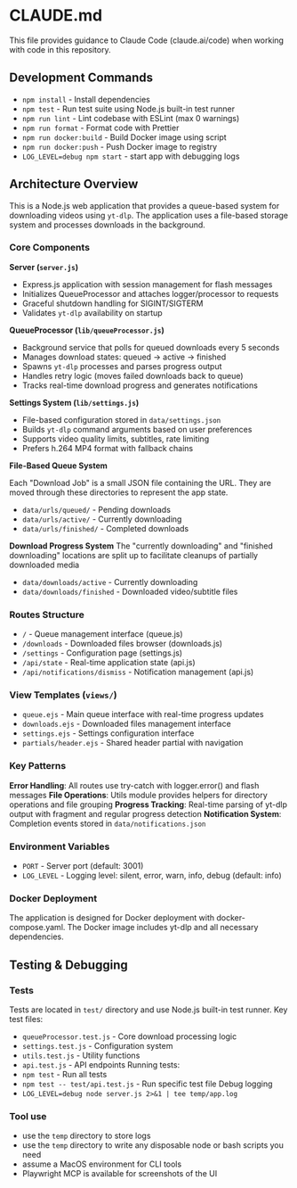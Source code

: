 # CLAUDE.md

This file provides guidance to Claude Code (claude.ai/code) when working with code in this repository.

## Development Commands

- `npm install` - Install dependencies
- `npm test` - Run test suite using Node.js built-in test runner
- `npm run lint` - Lint codebase with ESLint (max 0 warnings)
- `npm run format` - Format code with Prettier
- `npm run docker:build` - Build Docker image using script
- `npm run docker:push` - Push Docker image to registry
- `LOG_LEVEL=debug npm start` - start app with debugging logs

## Architecture Overview

This is a Node.js web application that provides a queue-based system for downloading videos using `yt-dlp`. The application uses a file-based storage system and processes downloads in the background.

### Core Components

**Server (`server.js`)**

- Express.js application with session management for flash messages
- Initializes QueueProcessor and attaches logger/processor to requests
- Graceful shutdown handling for SIGINT/SIGTERM
- Validates `yt-dlp` availability on startup

**QueueProcessor (`lib/queueProcessor.js`)**

- Background service that polls for queued downloads every 5 seconds
- Manages download states: queued → active → finished
- Spawns `yt-dlp` processes and parses progress output
- Handles retry logic (moves failed downloads back to queue)
- Tracks real-time download progress and generates notifications

**Settings System (`lib/settings.js`)**

- File-based configuration stored in `data/settings.json`
- Builds `yt-dlp` command arguments based on user preferences
- Supports video quality limits, subtitles, rate limiting
- Prefers h.264 MP4 format with fallback chains

**File-Based Queue System**

Each "Download Job" is a small JSON file containing the URL. They are moved through these directories to represent the app state.
- `data/urls/queued/` - Pending downloads
- `data/urls/active/` - Currently downloading
- `data/urls/finished/` - Completed downloads

**Download Progress System**
The "currently downloading" and "finished downloading" locations are split up to facilitate cleanups of partially downloaded media
- `data/downloads/active` - Currently downloading
- `data/downloads/finished` - Downloaded video/subtitle files

### Routes Structure

- `/` - Queue management interface (queue.js)
- `/downloads` - Downloaded files browser (downloads.js)
- `/settings` - Configuration page (settings.js)
- `/api/state` - Real-time application state (api.js)
- `/api/notifications/dismiss` - Notification management (api.js)

### View Templates (`views/`)

- `queue.ejs` - Main queue interface with real-time progress updates
- `downloads.ejs` - Downloaded files management interface
- `settings.ejs` - Settings configuration interface
- `partials/header.ejs` - Shared header partial with navigation

### Key Patterns

**Error Handling**: All routes use try-catch with logger.error() and flash messages
**File Operations**: Utils module provides helpers for directory operations and file grouping
**Progress Tracking**: Real-time parsing of yt-dlp output with fragment and regular progress detection
**Notification System**: Completion events stored in `data/notifications.json`

### Environment Variables

- `PORT` - Server port (default: 3001)
- `LOG_LEVEL` - Logging level: silent, error, warn, info, debug (default: info)

### Docker Deployment

The application is designed for Docker deployment with docker-compose.yaml. The Docker image includes yt-dlp and all necessary dependencies.

## Testing & Debugging

### Tests

Tests are located in `test/` directory and use Node.js built-in test runner. Key test files:

- `queueProcessor.test.js` - Core download processing logic
- `settings.test.js` - Configuration system
- `utils.test.js` - Utility functions
- `api.test.js` - API endpoints
  Running tests:
- `npm test` - Run all tests
- `npm test -- test/api.test.js` - Run specific test file
  Debug logging
- `LOG_LEVEL=debug node server.js 2>&1 | tee temp/app.log`

### Tool use

- use the `temp` directory to store logs
- use the `temp` directory to write any disposable node or bash scripts you need
- assume a MacOS environment for CLI tools
- Playwright MCP is available for screenshots of the UI
